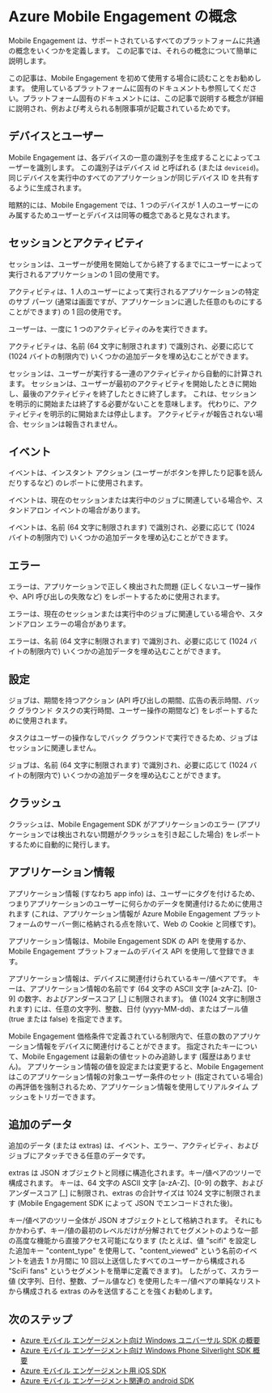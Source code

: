 <properties
    pageTitle="Mobile Engagement の概念 | Microsoft Azure"
    description="Azure Mobile Engagement の概念"
    services="mobile-engagement"
    documentationCenter="mobile"
    authors="piyushjo"
    manager="dwrede"
    editor="" />

<tags
    ms.service="mobile-engagement"
    ms.workload="mobile"
    ms.tgt_pltfrm="mobile-android"
    ms.devlang="na"
    ms.topic="get-started-article"
    ms.date="08/10/2015"
    ms.author="piyushjo" />


# Azure Mobile Engagement の概念

Mobile Engagement は、サポートされているすべてのプラットフォームに共通の概念をいくつかを定義します。 この記事では、それらの概念について簡単に説明します。

この記事は、Mobile Engagement を初めて使用する場合に読むことをお勧めします。 使用しているプラットフォームに固有のドキュメントも参照してください。プラットフォーム固有のドキュメントには、この記事で説明する概念が詳細に説明され、例および考えられる制限事項が記載されているためです。

## デバイスとユーザー

Mobile Engagement は、各デバイスの一意の識別子を生成することによってユーザーを識別します。 この識別子はデバイス id と呼ばれる (または `deviceid`)。 同じデバイスを実行中のすべてのアプリケーションが同じデバイス ID を共有するように生成されます。

暗黙的には、Mobile Engagement では、1 つのデバイスが 1 人のユーザーにのみ属するためユーザーとデバイスは同等の概念であると見なされます。

## セッションとアクティビティ

セッションは、ユーザーが使用を開始してから終了するまでにユーザーによって実行されるアプリケーションの 1 回の使用です。

アクティビティは、1 人のユーザーによって実行されるアプリケーションの特定のサブ パーツ (通常は画面ですが、アプリケーションに適した任意のものにすることができます) の 1 回の使用です。

ユーザーは、一度に 1 つのアクティビティのみを実行できます。

アクティビティは、名前 (64 文字に制限されます) で識別され、必要に応じて (1024 バイトの制限内で) いくつかの追加データを埋め込むことができます。

セッションは、ユーザーが実行する一連のアクティビティから自動的に計算されます。 セッションは、ユーザーが最初のアクティビティを開始したときに開始し、最後のアクティビティを終了したときに終了します。 これは、セッションを明示的に開始または終了する必要がないことを意味します。 代わりに、アクティビティを明示的に開始または停止します。 アクティビティが報告されない場合、セッションは報告されません。

## イベント

イベントは、インスタント アクション (ユーザーがボタンを押したり記事を読んだりするなど) のレポートに使用されます。

イベントは、現在のセッションまたは実行中のジョブに関連している場合や、スタンドアロン イベントの場合があります。

イベントは、名前 (64 文字に制限されます) で識別され、必要に応じて (1024 バイトの制限内で) いくつかの追加データを埋め込むことができます。

## エラー

エラーは、アプリケーションで正しく検出された問題 (正しくないユーザー操作や、API 呼び出しの失敗など) をレポートするために使用されます。

エラーは、現在のセッションまたは実行中のジョブに関連している場合や、スタンドアロン エラーの場合があります。

エラーは、名前 (64 文字に制限されます) で識別され、必要に応じて (1024 バイトの制限内で) いくつかの追加データを埋め込むことができます。

## 設定

ジョブは、期間を持つアクション (API 呼び出しの期間、広告の表示時間、バック グラウンド タスクの実行時間、ユーザー操作の期間など) をレポートするために使用されます。

タスクはユーザーの操作なしでバック グラウンドで実行できるため、ジョブはセッションに関連しません。

ジョブは、名前 (64 文字に制限されます) で識別され、必要に応じて (1024 バイトの制限内で) いくつかの追加データを埋め込むことができます。

## クラッシュ

クラッシュは、Mobile Engagement SDK がアプリケーションのエラー (アプリケーションでは検出されない問題がクラッシュを引き起こした場合) をレポートするために自動的に発行します。

## アプリケーション情報

アプリケーション情報 (すなわち app info) は、ユーザーにタグを付けるため、つまりアプリケーションのユーザーに何らかのデータを関連付けるために使用されます (これは、アプリケーション情報が Azure Mobile Engagement プラットフォームのサーバー側に格納される点を除いて、Web の Cookie と同様です)。

アプリケーション情報は、Mobile Engagement SDK の API を使用するか、Mobile Engagement プラットフォームのデバイス API を使用して登録できます。

アプリケーション情報は、デバイスに関連付けられているキー/値ペアです。 キーは、アプリケーション情報の名前です (64 文字の ASCII 文字 [a-zA-Z]、[0-9] の数字、およびアンダースコア [_] に制限されます)。 値 (1024 文字に制限されます) には、任意の文字列、整数、日付 (yyyy-MM-dd)、またはブール値 (true または false) を指定できます。

Mobile Engagement 価格条件で定義されている制限内で、任意の数のアプリケーション情報をデバイスに関連付けることができます。 指定されたキーについて、Mobile Engagement は最新の値セットのみ追跡します (履歴はありません)。 アプリケーション情報の値を設定または変更すると、Mobile Engagement はこのアプリケーション情報の対象ユーザー条件のセット (指定されている場合) の再評価を強制されるため、アプリケーション情報を使用してリアルタイム プッシュをトリガーできます。

## 追加のデータ

追加のデータ (または extras) は、イベント、エラー、アクティビティ、およびジョブにアタッチできる任意のデータです。

extras は JSON オブジェクトと同様に構造化されます。キー/値ペアのツリーで構成されます。 キーは、64 文字の ASCII 文字 [a-zA-Z]、[0-9] の数字、およびアンダースコア [_] に制限され、extras の合計サイズは 1024 文字に制限されます (Mobile Engagement SDK によって JSON でエンコードされた後)。

キー/値ペアのツリー全体が JSON オブジェクトとして格納されます。 それにもかかわらず、キー/値の最初のレベルだけが分解されてセグメントのような一部の高度な機能から直接アクセス可能になります (たとえば、値 "scifi" を設定した追加キー "content_type" を使用して、"content_viewed" という名前のイベントを過去 1 か月間に 10 回以上送信したすべてのユーザーから構成される "SciFi fans" というセグメントを簡単に定義できます)。 したがって、スカラー値 (文字列、日付、整数、ブール値など) を使用したキー/値ペアの単純なリストから構成される extras のみを送信することを強くお勧めします。

## 次のステップ

- [Azure モバイル エンゲージメント向け Windows ユニバーサル SDK の概要](mobile-engagement-windows-store-sdk-overview.md)
- [Azure モバイル エンゲージメント向け Windows Phone Silverlight SDK 概要](mobile-engagement-windows-phone-sdk-overview.md)
- [Azure モバイル エンゲージメント用 iOS SDK](mobile-engagement-ios-sdk-overview.md)
- [Azure モバイル エンゲージメント関連の android SDK](mobile-engagement-android-sdk-overview.md)





